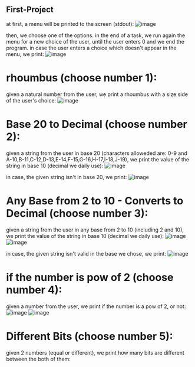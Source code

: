 ## First-Project
at first, a menu will be printed to the screen (stdout):
![image](https://user-images.githubusercontent.com/83518959/191582992-a1b2eb46-9a47-4067-9d48-68d3b32122e9.png)

then, we choose one of the options.
in the end of a task, we run again the menu for a new choice of the user, until the user enters 0
and we end the program.
in case the user enters a choice which doesn't appear in the menu, we print:
![image](https://user-images.githubusercontent.com/83518959/191583628-842a8c18-71cd-40e3-981c-9b66893825c7.png)


# rhoumbus (choose number 1):
given a natural number from the user, we print a rhoumbus with a size side of the user's choice:
![image](https://user-images.githubusercontent.com/83518959/191584251-4fb9697a-298f-48a6-b10e-fe485ff8cae4.png)


# Base 20 to Decimal (choose number 2):
given a string from the user in base 20 (characters alloweded are: 0-9 and A-10,B-11,C-12,D-13,E-14,F-15,G-16,H-17,I-18,J-19), we print the value of the string in base 10 (decimal we daily use):
![image](https://user-images.githubusercontent.com/83518959/191585166-073177dc-d9dd-464f-92cc-699aed5ae8b7.png)

in case, the given string isn't in base 20, we print:
![image](https://user-images.githubusercontent.com/83518959/191585293-657a55da-e970-400a-be31-e8292c3ea5dc.png)


# Any Base from 2 to 10 - Converts to Decimal (choose number 3):
given a string from the user in any base from 2 to 10 (including 2 and 10), we print the value
of the string in base 10 (decimal we daily use):
![image](https://user-images.githubusercontent.com/83518959/191585757-d3f41206-3324-4619-a19b-496aea96e891.png)
![image](https://user-images.githubusercontent.com/83518959/191585831-a33db9ad-e1ec-42e7-842a-d8df5c512e61.png)

in case, the given string isn't valid in the base we chose, we print:
![image](https://user-images.githubusercontent.com/83518959/191586044-7cfe492b-3821-46e6-b986-108bd03582ed.png)


# if the number is pow of 2 (choose number 4):
given a number from the user, we print if the number is a pow of 2, or not:
![image](https://user-images.githubusercontent.com/83518959/191586440-9763b827-3122-4df6-b8cb-8555bad214e3.png)
![image](https://user-images.githubusercontent.com/83518959/191586555-25b07676-843f-4182-9676-079419616c6a.png)


# Different Bits (choose number 5):
given 2 numbers (equal or different), we print how many bits are different between the both of them:
